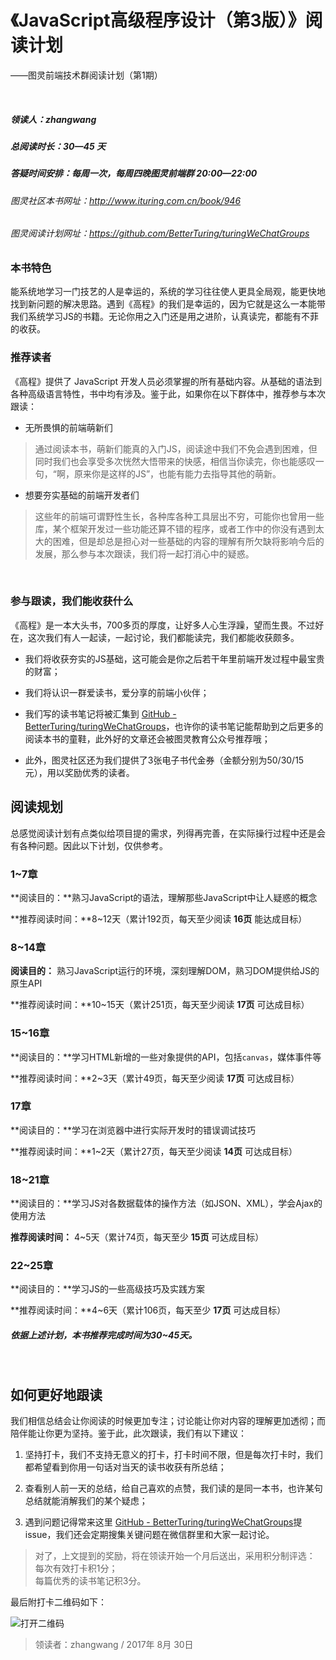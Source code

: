 # 《JavaScript高级程序设计（第3版）》阅读计划

——图灵前端技术群阅读计划（第1期）

<br>



##### 领读人：zhangwang

##### 总阅读时长：30—45 天

##### 答疑时间安排：每周一次，每周四晚图灵前端群 20:00—22:00

###### 图灵社区本书网址：<a href="http://www.ituring.com.cn/book/946">http://www.ituring.com.cn/book/946</a>
###### 图灵阅读计划网址：<a href="https://github.com/BetterTuring/turingWeChatGroups">https://github.com/BetterTuring/turingWeChatGroups</a>

<div style="margin-top:20px"></div>

### 本书特色  

能系统地学习一门技艺的人是幸运的，系统的学习往往使人更具全局观，能更快地找到新问题的解决思路。遇到《高程》的我们是幸运的，因为它就是这么一本能带我们系统学习JS的书籍。无论你用之入门还是用之进阶，认真读完，都能有不菲的收获。

### 推荐读者 

《高程》提供了 JavaScript 开发人员必须掌握的所有基础内容。从基础的语法到各种高级语言特性，书中均有涉及。鉴于此，如果你在以下群体中，推荐参与本次跟读：

- 无所畏惧的前端萌新们  
>通过阅读本书，萌新们能真的入门JS，阅读途中我们不免会遇到困难，但同时我们也会享受多次恍然大悟带来的快感，相信当你读完，你也能感叹一句，“啊，原来你是这样的JS”，也能有能力去指导其他的萌新。

- 想要夯实基础的前端开发者们
>这些年的前端可谓野性生长，各种库各种工具层出不穷，可能你也曾用一些库，某个框架开发过一些功能还算不错的程序，或者工作中的你没有遇到太大的困难，但是却总是担心对一些基础的内容的理解有所欠缺将影响今后的发展，那么参与本次跟读，我们将一起打消心中的疑惑。


<br>

### 参与跟读，我们能收获什么

<div style="margin-top:15px"></div>

《高程》是一本大头书，700多页的厚度，让好多人心生浮躁，望而生畏。不过好在，这次我们有人一起读，一起讨论，我们都能读完，我们都能收获颇多。

- 我们将收获夯实的JS基础，这可能会是你之后若干年里前端开发过程中最宝贵的财富；

- 我们将认识一群爱读书，爱分享的前端小伙伴；

- 我们写的读书笔记将被汇集到 [GitHub - BetterTuring/turingWeChatGroups](https://github.com/BetterTuring/turingWeChatGroups)，也许你的读书笔记能帮助到之后更多的阅读本书的童鞋，此外好的文章还会被图灵教育公众号推荐哦；

- 此外，图灵社区还为我们提供了3张电子书代金券（金额分别为50/30/15元），用以奖励优秀的读者。


<div style="margin-bottom:15px"></div>


## 阅读规划

<div style="margin-top:15px"></div>


总感觉阅读计划有点类似给项目提的需求，列得再完善，在实际操行过程中还是会有各种问题。因此以下计划，仅供参考。

###  1~7章

**阅读目的：**熟习JavaScript的语法，理解那些JavaScript中让人疑惑的概念

**推荐阅读时间：**8~12天（累计192页，每天至少阅读 **16页** 能达成目标）

###  8~14章

**阅读目的：** 熟习JavaScript运行的环境，深刻理解DOM，熟习DOM提供给JS的原生API

**推荐阅读时间：**10~15天（累计251页，每天至少阅读 **17页** 可达成目标）

### 15~16章

**阅读目的：**学习HTML新增的一些对象提供的API，包括`canvas`，媒体事件等

**推荐阅读时间：**2~3天（累计49页，每天至少阅读 **17页** 可达成目标）

### 17章

**阅读目的：**学习在浏览器中进行实际开发时的错误调试技巧

**推荐阅读时间：**1~2天（累计27页，每天至少阅读 **14页** 可达成目标）

### 18~21章

**阅读目的：**学习JS对各数据载体的操作方法（如JSON、XML），学会Ajax的使用方法

**推荐阅读时间：** 4~5天（累计74页，每天至少 **15页** 可达成目标）

### 22~25章

**阅读目的：**学习JS的一些高级技巧及实践方案

**推荐阅读时间：**4~6天（累计106页，每天至少 **17页** 可达成目标）

##### 依据上述计划，本书推荐完成时间为30~45天。

<br>

## 如何更好地跟读

<div style="margin-top:15px"></div>

我们相信总结会让你阅读的时候更加专注；讨论能让你对内容的理解更加透彻；而陪伴能让你更为坚持。鉴于此，此次跟读，我们有以下建议：

1. 坚持打卡，我们不支持无意义的打卡，打卡时间不限，但是每次打卡时，我们都希望看到你用一句话对当天的读书收获有所总结；

2. 查看别人前一天的总结，给自己喜欢的点赞，我们读的是同一本书，也许某句总结就能消解我们的某个疑虑；

3. 遇到问题记得常来这里 [GitHub - BetterTuring/turingWeChatGroups](https://github.com/BetterTuring/turingWeChatGroups)提issue，我们还会定期搜集关键问题在微信群里和大家一起讨论。

> 对了，上文提到的奖励，将在领读开始一个月后送出，采用积分制评选：  
> 每次有效打卡积1分；  
> 每篇优秀的读书笔记积3分。

最后附打卡二维码如下：

![打开二维码](https://github.com/BetterTuring/turingWeChatGroups/blob/master/front-end/%E7%AC%AC01%E6%9C%9F%E2%80%94JavaScript%E9%AB%98%E7%BA%A7%E7%A8%8B%E5%BA%8F%E8%AE%BE%E8%AE%A1%EF%BC%88%E7%AC%AC3%E7%89%88%EF%BC%89/Professional%20JavaScript%20for%20Web%20Developers%20Reading%20Microapp.jpg?raw=true)

> 领读者：zhangwang  / 2017年 8月 30日




